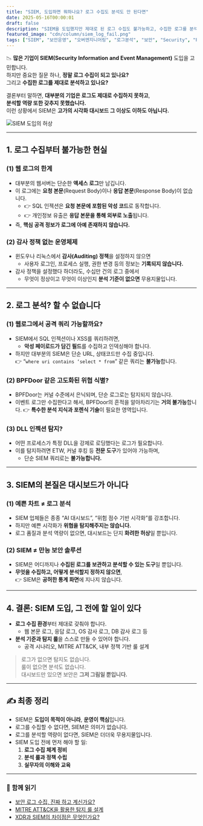 ```yaml
---
title: "SIEM, 도입하면 뭐하나요? 로그 수집도 분석도 안 된다면"
date: 2025-05-16T00:00:01
draft: false
description: "SIEM을 도입했지만 제대로 된 로그 수집도 불가능하고, 수집한 로그를 분석할 역량도 없다면 그것은 그저 비싼 시각화 툴일 뿐입니다. 실질적인 한계를 정리해 봅니다."
featured_image: "cdn/column/siem_log_fail.png"
tags: ["SIEM", "보안운영", "오버엔지니어링", "로그분석", "보안", "Security", "PLURA-XDR"]
---
```


📉 **많은 기업이 SIEM(Security Information and Event Management)** 도입을 고민합니다.  
하지만 중요한 질문 하나, **정말 로그 수집이 되고 있나요?**  
그리고 **수집한 로그를 제대로 분석하고 있나요?**

결론부터 말하면, **대부분의 기업은 로그도 제대로 수집하지 못하고**,  
**분석할 역량 또한 갖추지 못했습니다.**  
이런 상황에서 SIEM은 **고가의 시각화 대시보드 그 이상도 이하도 아닙니다.**

![SIEM 도입의 허상](https://blog.plura.io/cdn/column/siem_log_fail.png)

<!--more-->

---

## 1. **로그 수집부터 불가능한 현실**

### (1) **웹 로그의 한계**
- 대부분의 웹서버는 단순한 **액세스 로그**만 남깁니다.
- 이 로그에는 **요청 본문**(Request Body)이나 **응답 본문**(Response Body)이 없습니다.
  - 👉 SQL 인젝션은 **요청 본문에 포함된 악성 코드**로 동작합니다.
  - 👉 개인정보 유출은 **응답 본문을 통해 외부로 노출**됩니다.
- 즉, **핵심 공격 정보가 로그에 아예 존재하지 않습니다.**

### (2) **감사 정책 없는 운영체제**
- 윈도우나 리눅스에서 **감사(Auditing) 정책**을 설정하지 않으면  
  - 사용자 로그인, 프로세스 실행, 권한 변경 등의 정보는 **기록되지 않습니다.**
- 감사 정책을 설정했다 하더라도, 수십만 건의 로그 중에서  
  - 무엇이 정상이고 무엇이 이상인지 **분석 기준이 없으면** 무용지물입니다.

---

## 2. **로그 분석? 할 수 없습니다**

### (1) **웹로그에서 공격 쿼리 가능할까요?**
- SIEM에서 SQL 인젝션이나 XSS를 쿼리하려면,  
  - **악성 페이로드가 담긴 필드**를 수집하고 인덱싱해야 합니다.
- 하지만 대부분의 SIEM은 단순 URL, 상태코드만 수집 중입니다.  
  👉 “`where uri contains ‘select * from`” 같은 쿼리는 **불가능**합니다.

### (2) **BPFDoor 같은 고도화된 위협 식별?**
- BPFDoor는 커널 수준에서 은닉되며, 단순 로그로는 탐지되지 않습니다.
- 이벤트 로그만 수집한다고 해서, BPFDoor의 흔적을 알아차리기는 **거의 불가능**합니다.
  👉 **특수한 분석 지식과 포렌식 기술**이 필요한 영역입니다.

### (3) **DLL 인젝션 탐지?**
- 어떤 프로세스가 특정 DLL을 강제로 로딩했다는 로그가 필요합니다.
- 이를 탐지하려면 ETW, 커널 후킹 등 **전문 도구**가 있어야 가능하며,  
  - 단순 SIEM 쿼리로는 **불가능합니다.**

---

## 3. **SIEM의 본질은 대시보드가 아니다**

### (1) **예쁜 차트 ≠ 로그 분석**
- SIEM 업체들은 종종 “AI 대시보드”, “위험 점수 기반 시각화”를 강조합니다.
- 하지만 예쁜 시각화가 **위협을 탐지해주지는 않습니다.**
- 로그 품질과 분석 역량이 없으면, 대시보드는 단지 **화려한 허상**일 뿐입니다.

### (2) **SIEM ≠ 만능 보안 솔루션**
- SIEM은 어디까지나 **수집된 로그를 보관하고 분석할 수 있는 도구**일 뿐입니다.
- **무엇을 수집하고, 어떻게 분석할지 정하지 않으면**,  
  👉 SIEM은 **공허한 통계 화면**에 지나지 않습니다.

---

## 4. **결론: SIEM 도입, 그 전에 할 일이 있다**

- **로그 수집 환경**부터 제대로 갖춰야 합니다.  
  - 웹 본문 로그, 응답 로그, OS 감사 로그, DB 감사 로그 등
- **분석 기준과 탐지 룰**을 스스로 만들 수 있어야 합니다.  
  - 공격 시나리오, MITRE ATT&CK, 내부 정책 기반 룰 설계

> 로그가 없으면 탐지도 없습니다.  
> 룰이 없으면 분석도 없습니다.  
> 대시보드만 있으면 보안은 **그저 그림일 뿐입니다.**

---

## ✍️ **최종 정리**

- SIEM은 **도입이 목적이 아니라**, **운영이 핵심**입니다.
- 로그를 수집할 수 없다면, SIEM은 의미가 없습니다.
- 로그를 분석할 역량이 없다면, SIEM은 더더욱 무용지물입니다.
- SIEM 도입 전에 먼저 해야 할 일:
  1. **로그 수집 체계 정비**
  2. **분석 룰과 정책 수립**
  3. **실무자의 이해와 교육**

---

### 📖 **함께 읽기**
- [보안 로그 수집, 진짜 하고 계신가요?](https://blog.plura.io/ko/column/log-collection-reality/)
- [MITRE ATT&CK을 활용한 탐지 룰 설계](https://blog.plura.io/ko/column/mitre_detection_rules/)
- [XDR과 SIEM의 차이점은 무엇인가요?](https://blog.plura.io/ko/column/xdr_vs_siem/)

